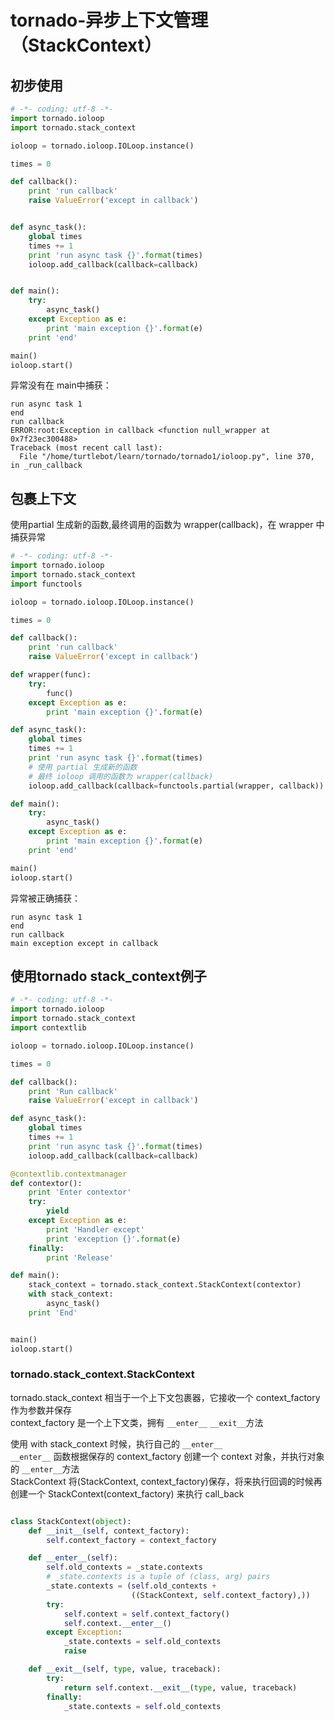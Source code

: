 # tornado-异步上下文管理（StackContext）

## 初步使用
```python
# -*- coding: utf-8 -*-
import tornado.ioloop
import tornado.stack_context

ioloop = tornado.ioloop.IOLoop.instance()

times = 0

def callback():
    print 'run callback'
    raise ValueError('except in callback')


def async_task():
    global times
    times += 1
    print 'run async task {}'.format(times)
    ioloop.add_callback(callback=callback)


def main():
    try:
        async_task()
    except Exception as e:
        print 'main exception {}'.format(e)
    print 'end'

main()
ioloop.start()
```
异常没有在 main中捕获：
```
run async task 1
end
run callback
ERROR:root:Exception in callback <function null_wrapper at 0x7f23ec300488>
Traceback (most recent call last):
  File "/home/turtlebot/learn/tornado/tornado1/ioloop.py", line 370, in _run_callback
```

## 包裹上下文
使用partial 生成新的函数,最终调用的函数为 wrapper(callback)，在 wrapper 中捕获异常
```python
# -*- coding: utf-8 -*-
import tornado.ioloop
import tornado.stack_context
import functools

ioloop = tornado.ioloop.IOLoop.instance()

times = 0

def callback():
    print 'run callback'
    raise ValueError('except in callback')

def wrapper(func):
    try:
        func()
    except Exception as e:
        print 'main exception {}'.format(e)

def async_task():
    global times
    times += 1
    print 'run async task {}'.format(times)
    # 使用 partial 生成新的函数
    # 最终 ioloop 调用的函数为 wrapper(callback)
    ioloop.add_callback(callback=functools.partial(wrapper, callback))

def main():
    try:
        async_task()
    except Exception as e:
        print 'main exception {}'.format(e)
    print 'end'

main()
ioloop.start()
```
异常被正确捕获：
```
run async task 1
end
run callback
main exception except in callback
```
## 使用tornado stack_context例子
```python
# -*- coding: utf-8 -*-
import tornado.ioloop
import tornado.stack_context
import contextlib

ioloop = tornado.ioloop.IOLoop.instance()

times = 0

def callback():
    print 'Run callback'
    raise ValueError('except in callback')

def async_task():
    global times
    times += 1
    print 'run async task {}'.format(times)
    ioloop.add_callback(callback=callback)

@contextlib.contextmanager
def contextor():
    print 'Enter contextor'
    try:
        yield
    except Exception as e:
        print 'Handler except'
        print 'exception {}'.format(e)
    finally:
        print 'Release'

def main():
    stack_context = tornado.stack_context.StackContext(contextor)
    with stack_context:
        async_task()
    print 'End'


main()
ioloop.start()
```

### tornado.stack_context.StackContext
tornado.stack_context 相当于一个上下文包裹器，它接收一个 context_factory 作为参数并保存  
context_factory 是一个上下文类，拥有 `__enter__` `__exit__`方法

使用 with stack_context 时候，执行自己的 `__enter__`  
`__enter__` 函数根据保存的 context_factory 创建一个 context 对象，并执行对象的 `__enter__`方法  
StackContext 将(StackContext, context_factory)保存，将来执行回调的时候再创建一个 StackContext(context_factory) 来执行 call_back

```python

class StackContext(object):
    def __init__(self, context_factory):
        self.context_factory = context_factory

    def __enter__(self):
        self.old_contexts = _state.contexts
        # _state.contexts is a tuple of (class, arg) pairs
        _state.contexts = (self.old_contexts + 
                           ((StackContext, self.context_factory),))
        try:
            self.context = self.context_factory()
            self.context.__enter__()
        except Exception:
            _state.contexts = self.old_contexts
            raise

    def __exit__(self, type, value, traceback):
        try:
            return self.context.__exit__(type, value, traceback)
        finally:
            _state.contexts = self.old_contexts
```